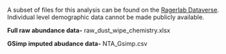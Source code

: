 A subset of files for this analysis can be found on the [Ragerlab Dataverse](). Individual level demographic data cannot be made publicly available. 

**Full raw abundance data-** raw_dust_wipe_chemistry.xlsx

**GSimp imputed abudance data-** NTA_Gsimp.csv 

